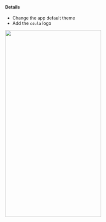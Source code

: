 #### Details

- Change the app default theme
- Add the ``csula`` logo

<img src="images/demo.gif" height="600px" width="308px" >